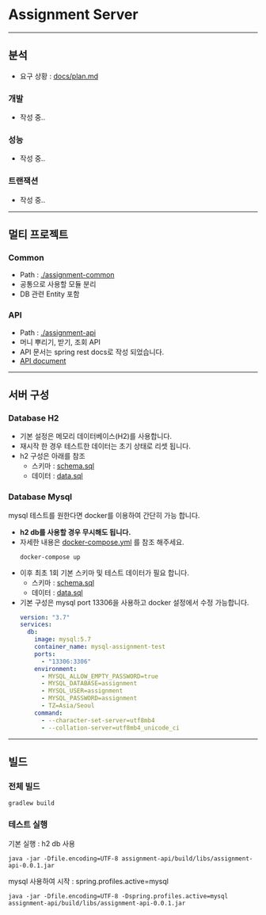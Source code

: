 # Assignment Server

---

## 분석
- 요구 상황 : [docs/plan.md](docs/plan.md)

### 개발
- 작성 중..

### 성능
- 작성 중..

### 트랜잭션
- 작성 중..

---
## 멀티 프로젝트
### Common
- Path : [./assignment-common](./assignment-common)
- 공통으로 사용할 모듈 분리
- DB 관련 Entity 포함


### API 
- Path : [./assignment-api](./assignment-api) 
- 머니 뿌리기, 받기, 조회 API
- API 문서는 spring rest docs로 작성 되었습니다.
- [API document](https://plzhans.github.io/test-assignment-kakaopay/assignment-api-document.html)

---

## 서버 구성

### Database H2
- 기본 설정은 메모리 데이터베이스(H2)를 사용합니다.
- 재시작 한 경우 테스트한 데이터는 초기 상태로 리셋 됩니다.
- h2 구성은 아래를 참조
  - 스키마 : [schema.sql](./assignment-common/src/main/resources/db/h2/schema.sql)
  - 데이터 : [data.sql](./assignment-common/src/main/resources/db/h2/data.sql)

### Database Mysql

mysql 테스트를 원한다면 docker를 이용하여 간단히 가능 합니다.
- **h2 db를 사용할 경우 무시해도 됩니다.**
- 자세한 내용은 [docker-compose.yml](./docker-compose.yml) 를 참조 해주세요.
  ```
  docker-compose up
  ```
- 이후 최초 1회 기본 스키마 및 테스트 데이터가 필요 합니다.
  - 스키마 : [schema.sql](./assignment-common/src/main/resources/db/mysql/schema.sql)
  - 데이터 : [data.sql](./assignment-common/src/main/resources/db/mysql/data.sql)
- 기본 구성은 mysql port 13306을 사용하고 docker 설정에서 수정 가능합니다.
    ```yaml
    version: "3.7"
    services:
      db:
        image: mysql:5.7
        container_name: mysql-assignment-test
        ports:
          - "13306:3306"
        environment:
          - MYSQL_ALLOW_EMPTY_PASSWORD=true
          - MYSQL_DATABASE=assignment
          - MYSQL_USER=assignment
          - MYSQL_PASSWORD=assignment
          - TZ=Asia/Seoul
        command:
          - --character-set-server=utf8mb4
          - --collation-server=utf8mb4_unicode_ci
    ```
---

## 빌드

### 전체 빌드
```
gradlew build
```

### 테스트 실행
기본 실행 : h2 db 사용
```
java -jar -Dfile.encoding=UTF-8 assignment-api/build/libs/assignment-api-0.0.1.jar
```

mysql 사용하여 시작 : spring.profiles.active=mysql
```
java -jar -Dfile.encoding=UTF-8 -Dspring.profiles.active=mysql assignment-api/build/libs/assignment-api-0.0.1.jar
```
